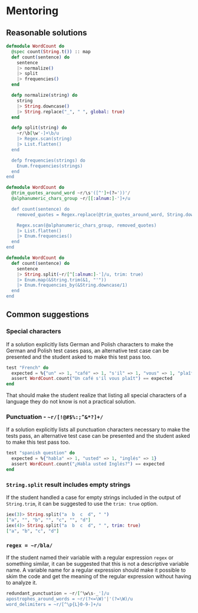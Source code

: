 # Mentoring

## Reasonable solutions

```elixir
defmodule WordCount do
  @spec count(String.t()) :: map
  def count(sentence) do
    sentence
    |> normalize()
    |> split
    |> frequencies()
  end

  defp normalize(string) do
    string
    |> String.downcase()
    |> String.replace("_", " ", global: true)
  end

  defp split(string) do
    ~r/\b[\w'-]+\b/u
    |> Regex.scan(string)
    |> List.flatten()
  end

  defp frequencies(strings) do
    Enum.frequencies(strings)
  end
end
```

```elixir
defmodule WordCount do
  @trim_quotes_around_word ~r/\s'([^']+(?='))'/
  @alphanumeric_chars_group ~r/[[:alnum:]-']+/u

  def count(sentence) do
    removed_quotes = Regex.replace(@trim_quotes_around_word, String.downcase("\s" <> sentence), "\s\\g{1}")

    Regex.scan(@alphanumeric_chars_group, removed_quotes)
    |> List.flatten()
    |> Enum.frequencies()
  end
end
```

```elixir
defmodule WordCount do
  def count(sentence) do
    sentence
    |> String.split(~r/[^[:alnum:]-']/u, trim: true)
    |> Enum.map(&String.trim(&1, "'"))
    |> Enum.frequencies_by(&String.downcase/1)
  end
end
```

## Common suggestions

### Special characters

If a solution explicitly lists German and Polish characters to make the German and Polish test cases pass,
an alternative test case can be presented and the student asked to make this test pass too.

```elixir
test "French" do
  expected = %{"un" => 1, "café" => 1, "s'il" => 1, "vous" => 1, "plaît" => 1}
  assert WordCount.count("Un café s'il vous plaît") == expected
end
```

That should make the student realize that listing all special characters of a language they do not know
is not a practical solution.

### Punctuation - `~r/[!@#$%:;^&*?]+/`

If a solution explicitly lists all punctuation characters necessary to make the tests pass,
an alternative test case can be presented and the student asked to make this test pass too.

```elixir
test "spanish question" do
  expected = %{"habla" => 1, "usted" => 1, "inglés" => 1}
  assert WordCount.count("¿Habla usted Inglés?") == expected
end
```

### `String.split` result includes empty strings

If the student handled a case for empty strings included in the output of `String.trim`,
it can be suggested to use the `trim: true` option.
```elixir
iex(3)> String.split("a  b  c  d", " ")
["a", "", "b", "", "c", "", "d"]
iex(4)> String.split("a  b  c  d", " ", trim: true)
["a", "b", "c", "d"]
```

### `regex = ~r/bla/`

If the student named their variable with a regular expression `regex` or something similar,
it can be suggested that this is not a descriptive variable name.
A variable name for a regular expression should  make it possible to skim the code
and get the meaning of the regular expression without having to analyze it.

```elixir
redundant_punctuation = ~r/[^\w\s-_']/u
apostrophes_around_words = ~r/(?<=\W)'|'(?=\W)/u
word_delimiters = ~r/[^\p{L}0-9-]+/u
```
